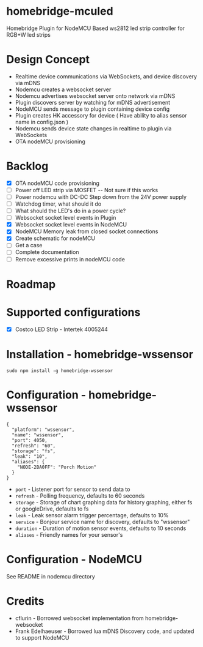 # homebridge-mculed
Homebridge Plugin for NodeMCU Based ws2812 led strip controller for RGB+W led strips

# Design Concept

* Realtime device communications via WebSockets, and device discovery via mDNS
* Nodemcu creates a websocket server
* Nodemcu advertises websocket server onto network via mDNS
* Plugin discovers server by watching for mDNS advertisement
* NodeMCU sends message to plugin containing device config
* Plugin creates HK accessory for device ( Have ability to alias sensor name in config.json )
* Nodemcu sends device state changes in realtime to plugin via WebSockets
* OTA nodeMCU provisioning

# Backlog

* [X] OTA nodeMCU code provisioning
* [ ] Power off LED strip via MOSFET -- Not sure if this works
* [ ] Power nodemcu with DC-DC Step down from the 24V power supply
* [ ] Watchdog timer, what should it do
* [ ] What should the LED's do in a power cycle?
* [ ] Websocket socket level events in Plugin
* [x] Websocket socket level events in NodeMCU
* [x] NodeMCU Memory leak from closed socket connections
* [x] Create schematic for nodeMCU
* [ ] Get a case
* [ ] Complete documentation
* [ ] Remove excessive prints in nodeMCU code

# Roadmap

# Supported configurations

* [x] Costco LED Strip - Intertek 4005244


# Installation - homebridge-wssensor

```
sudo npm install -g homebridge-wssensor
```

# Configuration - homebridge-wssensor

```
{
  "platform": "wssensor",
  "name": "wssensor",
  "port": 4050,
  "refresh": "60",
  "storage": "fs",
  "leak": "10",
  "aliases": {
    "NODE-2BA0FF": "Porch Motion"
  }
}
```

* `port`      - Listener port for sensor to send data to
* `refresh`   - Polling frequency, defaults to 60 seconds
* `storage`   - Storage of chart graphing data for history graphing, either fs or googleDrive, defaults to fs
* `leak`      - Leak sensor alarm trigger percentage, defaults to 10%
* `service`   - Bonjour service name for discovery, defaults to "wssensor"
* `duration`  - Duration of motion sensor events, defaults to 10 seconds
* `aliases`   - Friendly names for your sensor's

# Configuration - NodeMCU

See README in nodemcu directory

# Credits

* cflurin - Borrowed websocket implementation from homebridge-websocket
* Frank Edelhaeuser - Borrowed lua mDNS Discovery code, and updated to support NodeMCU
